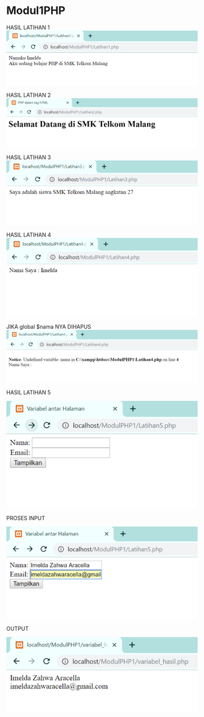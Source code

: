 # Modul1PHP

HASIL LATIHAN 1
![alt text](https://github.com/ImeldaZahwaAracella27rpl/Modul1PHP/blob/master/Hasil/M1L1.PNG)

HASIL LATIHAN 2
![alt text](https://github.com/ImeldaZahwaAracella27rpl/Modul1PHP/blob/master/Hasil/M1L2.PNG)

HASIL LATIHAN 3
![alt text](https://github.com/ImeldaZahwaAracella27rpl/Modul1PHP/blob/master/Hasil/M1L3.PNG)

HASIL LATIHAN 4
![alt text](https://github.com/ImeldaZahwaAracella27rpl/Modul1PHP/blob/master/Hasil/M1L4a.PNG)

JIKA global $nama NYA DIHAPUS
![alt text](https://github.com/ImeldaZahwaAracella27rpl/Modul1PHP/blob/master/Hasil/M1L4b.PNG)

HASIL LATIHAN 5

![alt text](https://github.com/ImeldaZahwaAracella27rpl/Modul1PHP/blob/master/Hasil/M1L5a.PNG)

PROSES INPUT

![alt text](https://github.com/ImeldaZahwaAracella27rpl/Modul1PHP/blob/master/Hasil/M1L5b.PNG)

OUTPUT

![alt text](https://github.com/ImeldaZahwaAracella27rpl/Modul1PHP/blob/master/Hasil/M1L5c.PNG)
